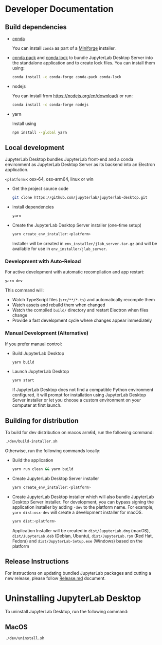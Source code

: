 # Developer Documentation

## Build dependencies

- [conda](https://docs.conda.io)

  You can install `conda` as part of a [Miniforge](https://github.com/conda-forge/miniforge) installer.

- [conda pack](https://github.com/conda/conda-pack) and [conda lock](https://github.com/conda/conda-lock) to bundle JupyterLab Desktop Server into the standalone application and to create lock files. You can install them using:

  ```bash
  conda install -c conda-forge conda-pack conda-lock
  ```

- nodejs

  You can install from https://nodejs.org/en/download/ or run:

  ```bash
  conda install -c conda-forge nodejs
  ```

- yarn

  Install using

  ```bash
  npm install --global yarn
  ```

## Local development

JupyterLab Desktop bundles JupyterLab front-end and a conda environment as JupyterLab Desktop Server as its backend into an Electron application.

`<platform>`: osx-64, osx-arm64, linux or win

- Get the project source code

  ```bash
  git clone https://github.com/jupyterlab/jupyterlab-desktop.git
  ```

- Install dependencies

  ```bash
  yarn
  ```

- Create the JupyterLab Desktop Server installer (one-time setup)

  ```bash
  yarn create_env_installer:<platform>
  ```

  Installer will be created in `env_installer/jlab_server.tar.gz` and will be available for use in `env_installer/jlab_server`.

### Development with Auto-Reload

For active development with automatic recompilation and app restart:

```bash
yarn dev
```

This command will:
- Watch TypeScript files (`src/**/*.ts`) and automatically recompile them
- Watch assets and rebuild them when changed
- Watch the compiled `build/` directory and restart Electron when files change
- Provide a fast development cycle where changes appear immediately

### Manual Development (Alternative)

If you prefer manual control:

- Build JupyterLab Desktop

  ```bash
  yarn build
  ```

- Launch JupyterLab Desktop

  ```bash
  yarn start
  ```

  If JupyterLab Desktop does not find a compatible Python environment configured, it will prompt for installation using JupyterLab Desktop Server installer or let you choose a custom environment on your computer at first launch.

## Building for distribution

To build for dev distribution on macos arm64, run the following command:

```bash
./dev/build-installer.sh
```

Otherwise, run the following commands locally:

- Build the application

  ```bash
  yarn run clean && yarn build
  ```

- Create JupyterLab Desktop Server installer

  ```bash
  yarn create_env_installer:<platform>
  ```

- Create JupyterLab Desktop installer which will also bundle JupyterLab Desktop Server installer. For development, you can bypass signing the application installer by adding `-dev` to the platform name. For example, `yarn dist:osx-dev` will create a development installer for macOS.

  ```bash
  yarn dist:<platform>
  ```

  Application Installer will be created in `dist/JupyterLab.dmg` (macOS), `dist/JupyterLab.deb` (Debian, Ubuntu), `dist/JupyterLab.rpm` (Red Hat, Fedora) and `dist/JupyterLab-Setup.exe` (Windows) based on the platform

## Release Instructions

For instructions on updating bundled JupyterLab packages and cutting a new release, please follow [Release.md](Release.md) document.


# Uninstalling JupyterLab Desktop

To uninstall JupyterLab Desktop, run the following command:

## MacOS

```bash
./dev/uninstall.sh
```
